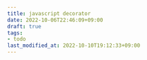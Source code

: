 ```yaml
---
title: javascript decorator
date: 2022-10-06T22:46:09+09:00
draft: true
tags:
- todo
last_modified_at: 2022-10-10T19:12:33+09:00
---
```




